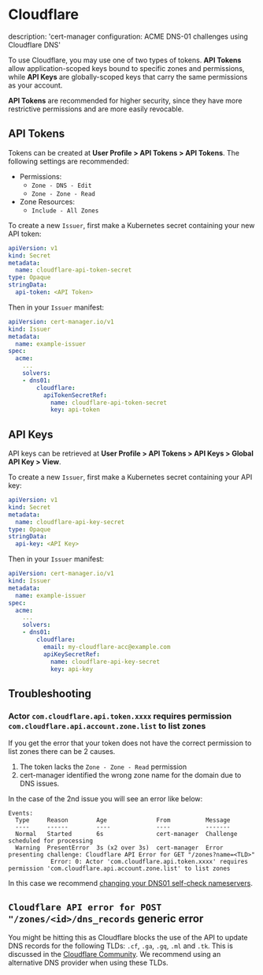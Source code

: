 # Cloudflare

description: 'cert-manager configuration: ACME DNS-01 challenges using Cloudflare DNS'

To use Cloudflare, you may use one of two types of tokens. **API Tokens** allow application-scoped keys bound to specific zones and permissions, while **API Keys** are globally-scoped keys that carry the same permissions as your account.

**API Tokens** are recommended for higher security, since they have more restrictive permissions and are more easily revocable.

## API Tokens

Tokens can be created at **User Profile > API Tokens > API Tokens**. The following settings are recommended:

- Permissions:
  - `Zone - DNS - Edit`
  - `Zone - Zone - Read`
- Zone Resources:
  - `Include - All Zones`

To create a new `Issuer`, first make a Kubernetes secret containing your new API token:

```yaml
apiVersion: v1
kind: Secret
metadata:
  name: cloudflare-api-token-secret
type: Opaque
stringData:
  api-token: <API Token>
```

Then in your `Issuer` manifest:

```yaml
apiVersion: cert-manager.io/v1
kind: Issuer
metadata:
  name: example-issuer
spec:
  acme:
    ...
    solvers:
    - dns01:
        cloudflare:
          apiTokenSecretRef:
            name: cloudflare-api-token-secret
            key: api-token
```

## API Keys

API keys can be retrieved at **User Profile > API Tokens > API Keys > Global API Key > View**.

To create a new `Issuer`, first make a Kubernetes secret containing your API key:

```yaml
apiVersion: v1
kind: Secret
metadata:
  name: cloudflare-api-key-secret
type: Opaque
stringData:
  api-key: <API Key>
```

Then in your `Issuer` manifest:

```yaml
apiVersion: cert-manager.io/v1
kind: Issuer
metadata:
  name: example-issuer
spec:
  acme:
    ...
    solvers:
    - dns01:
        cloudflare:
          email: my-cloudflare-acc@example.com
          apiKeySecretRef:
            name: cloudflare-api-key-secret
            key: api-key
```

## Troubleshooting

### Actor `com.cloudflare.api.token.xxxx` requires permission `com.cloudflare.api.account.zone.list` to list zones

If you get the error that your token does not have the correct permission to list zones there can be 2 causes.

1. The token lacks the `Zone - Zone - Read` permission
2. cert-manager identified the wrong zone name for the domain due to DNS issues.

In the case of the 2nd issue you will see an error like below:

```
Events:
  Type     Reason        Age              From          Message
  ----     ------        ----             ----          -------
  Normal   Started       6s               cert-manager  Challenge scheduled for processing
  Warning  PresentError  3s (x2 over 3s)  cert-manager  Error presenting challenge: Cloudflare API Error for GET "/zones?name=<TLD>"
            Error: 0: Actor 'com.cloudflare.api.token.xxxx' requires permission 'com.cloudflare.api.account.zone.list' to list zones
```

In this case we recommend [changing your DNS01 self-check nameservers](./README.md#setting-nameservers-for-dns01-self-check).

## `Cloudflare API error for POST "/zones/<id>/dns_records` generic error

You might be hitting this as Cloudflare blocks the use of the API to update DNS records for the following TLDs: `.cf`, `.ga`, `.gq`, `.ml` and `.tk`.
This is discussed in the [Cloudflare Community](https://community.cloudflare.com/t/unable-to-update-ddns-using-api-for-some-tlds/167228).
We recommend using an alternative DNS provider when using these TLDs.
